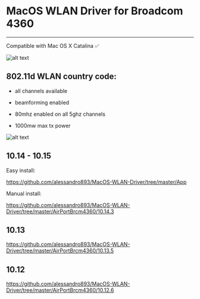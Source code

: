 # MacOS WLAN Driver for Broadcom 4360
--------------------
Compatible with Mac OS X Catalina ✅

![alt text](https://raw.githubusercontent.com/alessandro893/MacOS-WLAN-Driver/master/wlan_spd.jpg)

802.11d WLAN country code:
--------------------------

- all channels available

- beamforming enabled

- 80mhz enabled on all 5ghz channels

- 1000mw max tx power

![alt text](https://raw.githubusercontent.com/alessandro893/MacOS-WLAN-Driver/master/wlan_info.jpg)

10.14 - 10.15
--------------------------
Easy install:

https://github.com/alessandro893/MacOS-WLAN-Driver/tree/master/App


Manual install:

https://github.com/alessandro893/MacOS-WLAN-Driver/tree/master/AirPortBrcm4360/10.14.3




10.13
--------------------------

https://github.com/alessandro893/MacOS-WLAN-Driver/tree/master/AirPortBrcm4360/10.13.5




10.12
--------------------------
https://github.com/alessandro893/MacOS-WLAN-Driver/tree/master/AirPortBrcm4360/10.12.6
